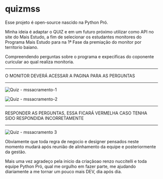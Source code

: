 # quizmss

Esse projeto é open-source nascido na Python Pró.

Minha ideia é adaptar o QUIZ e em um futuro próximo utilizar como API no site do Mais Estudo, a fim de selecionar os estudantes monitores do Programa Mais Estudo para na 1ª Fase da premiação do monitor por territorio baiano. 

Compreendendo perguntas sobre o programa e expecificas do coponente curicular ao qual realiza monitoria.
______________________________________________________________________________________________________
O MONITOR DEVERÁ ACESSAR A PAGINA PARA AS PERGUNTAS 
______________________________________________________________________________________________________
![Quiz - mssacramento-1](https://user-images.githubusercontent.com/97815531/161199995-cc45b5d2-1aa4-4b29-98ce-4120bb866ee5.png)

![Quiz - mssacramento-2](https://user-images.githubusercontent.com/97815531/161200017-036edc93-4fef-4c1f-b0ef-8d109f850f5f.png)
______________________________________________________________________________________________________
RESPONDER AS PERGUNTAS, ESSA FICARÁ VERMELHA CASO TENHA SIDO RESPONDIDA INCORRETAMENTE
______________________________________________________________________________________________________

![Quiz - mssacramento 3](https://user-images.githubusercontent.com/97815531/161200023-a6fae3b0-a20f-4e3e-951d-a298cb59d3d3.png)


Obviamente que toda regra de negocio e designer pensados neste momento mudará após reunião de alinhamento da equipe e posteriormente da gestão.


Mais uma vez agradeço pela inicio da criaçãoao renzo nuccitelli e toda equipe Python Pró, qual me orgulho em fazer parte, me ajudando diariamente a me tornar um pouco mais DEV, dia após dia.
